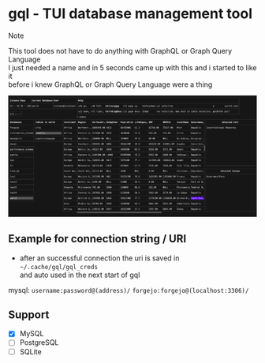 # gql - TUI database management tool

> [!NOTE]
> This tool does not have to do anything with GraphQL or Graph Query Language \
> I just needed a name and in 5 seconds came up with this and i started to like it \
> before i knew GraphQL or Graph Query Language were a thing

![](.github/assets/TUI_Screenshot1.png)

## Example for connection string / URI
- after an successful connection the uri is saved in `~/.cache/gql/gql_creds` \
    and auto used in the next start of gql

mysql: `username:password@(address)/` `forgejo:forgejo@(localhost:3306)/`

## Support
-   [x] MySQL
-   [ ] PostgreSQL
-   [ ] SQLite
